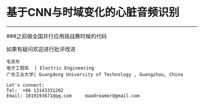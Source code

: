 # 基于CNN与时域变化的心脏音频识别

------

###之前做全国并行应用挑战赛时候的代码

如果有疑问欢迎进行批评改进

```
毛亚东 
电子工程系  | Electric Engineering
广东工业大学| Guangdong University of Technology , Guangzhou, China  

Let's connect:
Tel:  +86 13143331202
Email: 1019193671@qq.com     maodreamer@gmail.com
```